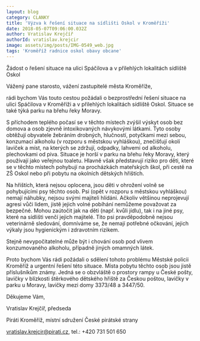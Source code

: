 ```yaml
---
layout: blog
category: CLANKY
title: 'Výzva k řešení situace na sídlišti Oskol v Kroměříži'
date: 2018-05-07T09:06:00.032Z
author: Vratislav Krejčíř
authorId: vratislav.krejcir
image: assets/img/posts/IMG-0549_web.jpg
tags: 'Kroměříž radnice oskol obavy obcane'
---
```


Žádost o řešení situace na ulici Spáčilova a v přilehlých lokalitách sídliště Oskol


Vážený pane starosto, vážení zastupitelé města Kroměříže,


rádi bychom Vás touto cestou požádali o bezprostřední řešení situace na ulici Spáčilova v Kroměříži a v přilehlých lokalitách sídliště Oskol. Situace se také týká parku na břehu řeky Moravy.

S příchodem teplého počasí se v těchto místech zvýšil výskyt osob bez domova a osob zjevně intoxikovaných návykovými látkami. Tyto osoby obtěžují obyvatele žebráním drobných, hlučností, potyčkami mezi sebou, konzumací alkoholu (v rozporu s městskou vyhláškou), znečišťují okolí laviček a míst, na kterých se zdržují, odpadky, lahvemi od alkoholu, plechovkami od piva. Situace je horší v parku na břehu řeky Moravy, který používají jako veřejnou toaletu. Hlavně však představují riziko pro děti, které se v těchto místech pohybují na procházkách mateřských škol, při cestě na ZŠ Oskol nebo při pobytu na okolních dětských hřištích.

Na hřištích, která nejsou oplocena, jsou děti v ohrožení volně se pohybujícími psy těchto osob. Psi (opět v rozporu s městskou vyhláškou) nemají náhubky, nejsou svými majiteli hlídáni. Ačkoliv většinou neprojevují agresi vůči lidem, jistě jejich volné pobíhání nemůžeme považovat za bezpečné. Mohou zaútočit jak na děti (např. kvůli jídlu), tak i na jiné psy, které na sídlišti venčí jejich majitelé. Tito psi pravděpodobně nejsou veterinárně sledování, domníváme se, že nemají potřebné očkování, jejich výkaly jsou hygienickým i zdravotním rizikem.

Stejně nevypočitatelné může být i chování osob pod vlivem konzumovaného alkoholu, případně jiných omamných látek.


Proto bychom Vás rádi požádali o sdělení tohoto problému Městské policii Kroměříž a urgentní řešení této situace. Místa pobytu těchto osob jsou jistě příslušníkům známy. Jedná se o obzvláště o prostory rampy u České pošty, lavičky v blízkosti štěrkového dětského hřiště za Českou poštou, lavičky v parku u Moravy, lavičky mezi domy 3373/48 a 3447/50.


Děkujeme Vám,



Vratislav Krejčíř, předseda

Piráti Kroměříž, místní sdružení České pirátské strany

vratislav.krejcir@pirati.cz, tel.: +420 731 501 650
